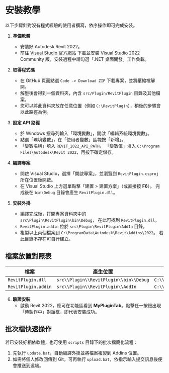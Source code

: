# 安裝教學

以下步驟針對沒有程式經驗的使用者撰寫，依序操作即可完成安裝。

1. **準備軟體**
   - 安裝好 Autodesk Revit 2022。
   - 前往 [Visual Studio 官方網站](https://visualstudio.microsoft.com/) 下載並安裝 Visual Studio 2022 Community 版，安裝過程中請勾選「.NET 桌面開發」工作負載。

2. **取得程式碼**
   - 在 GitHub 頁面點選 `Code -> Download ZIP` 下載專案，並將壓縮檔解開。
   - 解壓後會得到一個資料夾，內含 `src/Plugin/RevitPlugin` 目錄及其他檔案。
   - 您可以將此資料夾放在任意位置（例如 `C:\RevitPlugin`），稍後的步驟會以此路徑為例。

3. **設定 API 路徑**
   - 於 Windows 搜尋列輸入「環境變數」，開啟「編輯系統環境變數」。
   - 點選「環境變數」，在「使用者變數」區塊按「新增」。
   - 「變數名稱」填入 `REVIT_2022_API_PATH`，
     「變數值」填入 `C:\Program Files\Autodesk\Revit 2022`，再按下確定儲存。

4. **編譯專案**
   - 開啟 Visual Studio，選擇「開啟專案」，並瀏覽到 `RevitPlugin.csproj` 所在位置後開啟。
   - 在 Visual Studio 上方選單點擊「建置 > 建置方案」（或直接按 **F6**）。
     完成後在 `bin\Debug` 目錄會產生 `RevitPlugin.dll`。

5. **安裝外掛**
   - 編譯完成後，打開專案資料夾中的 `src\Plugin\RevitPlugin\bin\Debug`，
     在此可找到 `RevitPlugin.dll`。
   - `RevitPlugin.addin` 位於 `src\Plugin\RevitPlugin\AddIn` 目錄。
   - 複製以上兩個檔案到 `C:\ProgramData\Autodesk\Revit\Addins\2022`。
    若此目錄不存在可自行建立。

## 檔案放置對照表
| 檔案 | 產生位置 | 要複製到 |
| --- | --- | --- |
| `RevitPlugin.dll` | `src\\Plugin\\RevitPlugin\\bin\\Debug` | `C:\\ProgramData\\Autodesk\\Revit\\Addins\\2022` |
| `RevitPlugin.addin` | `src\\Plugin\\RevitPlugin\\AddIn` | `C:\\ProgramData\\Autodesk\\Revit\\Addins\\2022` |

6. **驗證安裝**
   - 啟動 Revit 2022，應可在功能區看到 **MyPluginTab**。點擊任一按鈕出現「待製作中」對話框，即代表安裝成功。

## 批次檔快速操作
若已安裝好相依軟體，也可使用 `scripts` 目錄下的批次檔簡化流程：

1. 先執行 `update.bat`，自動編譯外掛並將檔案複製到 Addins 位置。
2. 如需將個人修改回傳到 Git，可再執行 `upload.bat`，依指示輸入提交訊息後便會推送到遠端。
